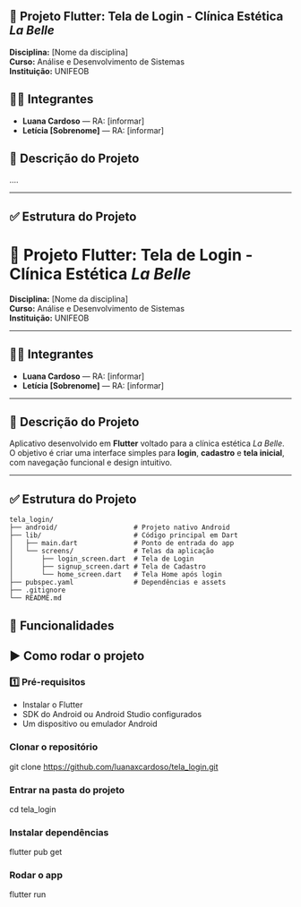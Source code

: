 ## 📱 Projeto Flutter: Tela de Login - Clínica Estética *La Belle*

**Disciplina:** [Nome da disciplina]  
**Curso:** Análise e Desenvolvimento de Sistemas  
**Instituição:** UNIFEOB  

## 👩‍💻 Integrantes
- **Luana Cardoso** — RA: [informar]
- **Letícia [Sobrenome]** — RA: [informar]

## 📌 Descrição do Projeto
....

---

## ✅ Estrutura do Projeto

# 📱 Projeto Flutter: Tela de Login - Clínica Estética *La Belle*

**Disciplina:** [Nome da disciplina]  
**Curso:** Análise e Desenvolvimento de Sistemas  
**Instituição:** UNIFEOB  

---

## 👩‍💻 Integrantes
- **Luana Cardoso** — RA: [informar]
- **Letícia [Sobrenome]** — RA: [informar]

---

## 📌 Descrição do Projeto
Aplicativo desenvolvido em **Flutter** voltado para a clínica estética *La Belle*.  
O objetivo é criar uma interface simples para **login**, **cadastro** e **tela inicial**, com navegação funcional e design intuitivo.

---

## ✅ Estrutura do Projeto
```plaintext
tela_login/
├── android/                   # Projeto nativo Android 
├── lib/                       # Código principal em Dart
│   ├── main.dart              # Ponto de entrada do app
│   └── screens/               # Telas da aplicação
│       ├── login_screen.dart  # Tela de Login
│       ├── signup_screen.dart # Tela de Cadastro
│       └── home_screen.dart   # Tela Home após login
├── pubspec.yaml               # Dependências e assets
├── .gitignore
└── README.md

```

## 🚀 Funcionalidades

## ▶️ Como rodar o projeto

### 1️⃣ Pré-requisitos
- Instalar o Flutter 
- SDK do Android ou Android Studio configurados
- Um dispositivo ou emulador Android

### Clonar o repositório
git clone https://github.com/luanaxcardoso/tela_login.git

### Entrar na pasta do projeto
cd tela_login

### Instalar dependências
flutter pub get

### Rodar o app
flutter run
